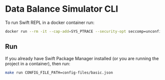 # Data Balance Simulator CLI

To run Swift REPL in a docker container run:

```bash
docker run --rm -it --cap-add=SYS_PTRACE --security-opt seccomp=unconfined swift:5.10.1 swift repl
```

## Run

If you already have Swift Package Manager installed (or you are running the project in a container), then run:

```bash
make run CONFIG_FILE_PATH=config-files/basic.json
```